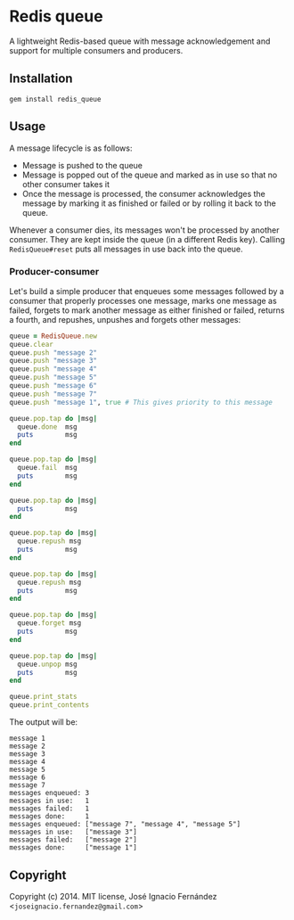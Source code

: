 # Redis queue

A lightweight Redis-based queue with message acknowledgement and support for multiple consumers and producers.

## Installation

`gem install redis_queue`

## Usage

A message lifecycle is as follows:

* Message is pushed to the queue
* Message is popped out of the queue and marked as in use so that no other consumer takes it
* Once the message is processed, the consumer acknowledges the message by marking it as finished or failed or by rolling it back to the queue.

Whenever a consumer dies, its messages won't be processed by another consumer. They are kept inside the queue (in a different Redis key). Calling `RedisQueue#reset` puts all messages in use back into the queue.

### Producer-consumer

Let's build a simple producer that enqueues some messages followed by a consumer that properly processes one message, marks one message as failed, forgets to mark another message as either finished or failed, returns a fourth, and repushes, unpushes and forgets other messages:

```ruby
queue = RedisQueue.new
queue.clear
queue.push "message 2"
queue.push "message 3"
queue.push "message 4"
queue.push "message 5"
queue.push "message 6"
queue.push "message 7"
queue.push "message 1", true # This gives priority to this message

queue.pop.tap do |msg|
  queue.done  msg
  puts        msg
end

queue.pop.tap do |msg|
  queue.fail  msg
  puts        msg
end

queue.pop.tap do |msg|
  puts        msg
end

queue.pop.tap do |msg|
  queue.repush msg
  puts        msg
end

queue.pop.tap do |msg|
  queue.repush msg
  puts        msg
end

queue.pop.tap do |msg|
  queue.forget msg
  puts        msg
end

queue.pop.tap do |msg|
  queue.unpop msg
  puts        msg
end

queue.print_stats
queue.print_contents
```

The output will be:
```
message 1
message 2
message 3
message 4
message 5
message 6
message 7
messages enqueued: 3
messages in use:   1
messages failed:   1
messages done:     1
messages enqueued: ["message 7", "message 4", "message 5"]
messages in use:   ["message 3"]
messages failed:   ["message 2"]
messages done:     ["message 1"]
```

## Copyright

Copyright (c) 2014. MIT license, José Ignacio Fernández <`joseignacio.fernandez@gmail.com`>